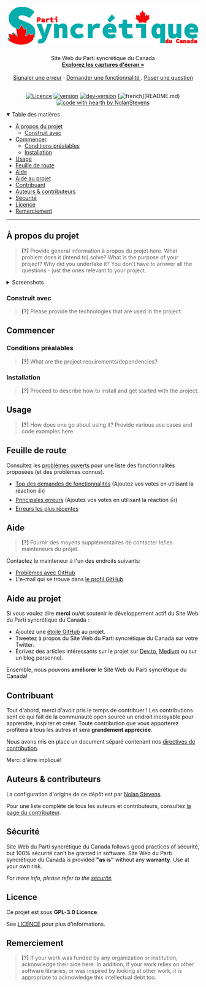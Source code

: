 <h1 align="center">
  <a href="https://github.com/NolanStevens/REPO_SLUG">
    <img src="docs/images/SyncreticLogoFR.svg" alt="Logo Syncrétique Français" width="500" height="100">
  </a>
</h1>

<div align="center">
  Site Web du Parti syncrétique du Canada 
  <br />
  <a href="#À propos du projet"><strong>Explorez les captures d'écran »</strong></a>
  <br />
  <br />
  <a href="https://github.com/NolanStevens/SyncreticCanada-Website/issues/new?assignees=&labels=bug&template=01_BUG_REPORT.md&title=bug%3A+">Signaler une erreur</a>
  ·
  <a href="https://github.com/NolanStevens/SyncreticCanada-Website/issues/new?assignees=&labels=enhancement&template=02_FEATURE_REQUEST.md&title=feat%3A+">Demander une fonctionnalité </a>
  .
  <a href="https://github.com/NolanStevens/SyncreticCanada-Website/issues/new?assignees=&labels=question&template=04_SUPPORT_QUESTION.md&title=support%3A+">Poser une question</a>
</div>

<div align="center">
<br />

[![Licence](https://img.shields.io/github/license/NolanStevens/SyncreticCanada-Website.svg?label=Licence&style=for-the-badge)](Licence)
[![version](https://img.shields.io/github/v/release/NolanStevens/SyncreticCanada-Website?label=Version&style=for-the-badge)](VERSION)
[![dev-version](https://img.shields.io/github/v/release/NolanStevens/SyncreticCanada-Website?include_prereleases&label=Dev%20Version&style=for-the-badge)](VERSION)
[![french](https://img.shields.io/badge/Englsih%20(en__CA)-W.I.P.-f70?style=for-the-badge)](README.md)
[![code with hearth by NolanStevens](https://img.shields.io/badge/%3C%2F%3E%20avec%20%E2%99%A5%20par-Nolan%20Stevens-ff1414?style=for-the-badge)](https://github.com/NolanStevens)

</div>

<details open="open">
<summary>Table des matières</summary>

- [À propos du projet](#à-propos-du-projet)
  - [Construit avec](#construit-avec)
- [Commencer](#commencer)
  - [Conditions préalables](#conditions-préalables)
  - [Installation](#installation)
- [Usage](#usage)
- [Feuille de route](#feuille-de-route)
- [Aide](#aide)
- [Aide au projet](#aide-au-projet)
- [Contribuant](#contribuant)
- [Auteurs & contributeurs](#auteurs--contributeurs)
- [Sécurité](#sécurité)
- [Licence](#licence)
- [Remerciement](#remerciement)

</details>

---

## À propos du projet

> **[?]**
> Provide general information à propos du projet here.
> What problem does it (intend to) solve?
> What is the purpose of your project?
> Why did you undertake it?
> You don't have to answer all the questions - just the ones relevant to your project.

<details>
<summary>Screenshots</summary>
<br>

> **[?]**
> Please provide your screenshots here.

|                               Home Page                               |                               Candidates Page                               |
| :-------------------------------------------------------------------: | :--------------------------------------------------------------------: |
| <img src="docs/images/screenshot.png" title="Home Page" width="100%"> | <img src="docs/images/screenshot.png" title="Login Page" width="100%"> |

|                               Platform Page                               |                               News Page                               |
| :-------------------------------------------------------------------: | :--------------------------------------------------------------------: |
| <img src="docs/images/screenshot.png" title="Home Page" width="100%"> | <img src="docs/images/screenshot.png" title="Login Page" width="100%"> |

|                               Donate Page                               |                               Join Page                               |
| :-------------------------------------------------------------------: | :--------------------------------------------------------------------: |
| <img src="docs/images/screenshot.png" title="Home Page" width="100%"> | <img src="docs/images/screenshot.png" title="Login Page" width="100%"> |
</details>

### Construit avec

> **[?]**
> Please provide the technologies that are used in the project.

## Commencer

### Conditions préalables

> **[?]**
> What are the project requirements/dependencies?

### Installation

> **[?]**
> Proceed to describe how to install and get started with the project.

## Usage

> **[?]**
> How does one go about using it?
> Provide various use cases and code examples here.

## Feuille de route

Consultez les [problèmes ouverts](https://github.com/NolanStevens/SyncreticCanada-Website/issues) pour une liste des fonctionnalités proposées (et des problèmes connus).

- [Top des demandes de fonctionnalités](https://github.com/NolanStevens/SyncreticCanada-Website/issues?q=label%3Aenhancement+is%3Aopen+sort%3Areactions-%2B1-desc) (Ajoutez vos votes en utilisant la réaction 👍)
- [Principales erreurs](https://github.com/NolanStevens/SyncreticCanada-Website/issues?q=is%3Aissue+is%3Aopen+label%3Abug+sort%3Areactions-%2B1-desc) (Ajoutez vos votes en utilisant la réaction 👍)
- [Erreurs les plus récentes ](https://github.com/NolanStevens/SyncreticCanada-Website/issues?q=is%3Aopen+is%3Aissue+label%3Abug)

## Aide

> **[?]**
> Fournir des moyens supplémentaires de contacter le/les mainteneurs du projet.

Contactez le mainteneur à l'un des endroits suivants:

- [Problèmes avec GitHub](https://github.com/NolanStevens/SyncreticCanada-Website/issues/new?assignees=&labels=question&template=04_SUPPORT_QUESTION.md&title=support%3A+)
- L'e-mail qui se trouve dans [le profil GitHub](https://github.com/NolanStevens)

## Aide au projet

Si vous voulez dire **merci** ou/et soutenir le développement actif du Site Web du Parti syncrétique du Canada :

- Ajoutez une [étoile GitHub](https://github.com/NolanStevens/SyncreticCanada-Website) au projet.
- Tweetez à propos du Site Web du Parti syncrétique du Canada sur votre Twitter.
- Écrivez des articles intéressants sur le projet sur [Dev.to](https://dev.to/), [Medium](https://medium.com/) ou sur un blog personnel.

Ensemble, nous pouvons **améliorer** le Site Web du Parti syncrétique du Canada!

## Contribuant

Tout d'abord, merci d'avoir pris le temps de contribuer ! Les contributions sont ce qui fait de la communauté open source un endroit incroyable pour apprendre, inspirer et créer. Toute contribution que vous apporterez profitera à tous les autres et sera **grandement appréciée**.

Nous avons mis en place un document séparé contenant nos [directives de contribution](docs/CONTRIBUTING.md).

Merci d'être impliqué!

## Auteurs & contributeurs

La configuration d'origine de ce dépôt est par [Nolan Stevens](https://github.com/NolanStevens).

Pour une liste complète de tous les auteurs et contributeurs, consultez  [la page du contributeur](https://github.com/NolanStevens/SyncreticCanada-Website/contributors).

## Sécurité

Site Web du Parti syncrétique du Canada  follows good practices of sécurité, but 100% sécurité can't be granted in software.
Site Web du Parti syncrétique du Canada  is provided **"as is"** without any **warranty**. Use at your own risk.

_For more info, please refer to the [sécurité](docs/SECURITY.md)._

## Licence

Ce projet est sous **GPL-3.0 Licence**.

See [LICENCE](LICENSE) pour plus d'informations.

## Remerciement

> **[?]**
> If your work was funded by any organization or institution, acknowledge their aide here.
> In addition, if your work relies on other software libraries, or was inspired by looking at other work, it is appropriate to acknowledge this intellectual debt too.
